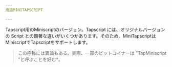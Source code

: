```yaml
---
用語MINITAPSCRIPT

---
```

Tapscript用のMiniscriptのバージョン。Tapscript には、オリジナルバージョンの Script との顕著な違いがいくつかあります。そのため、MiniTapscriptはMiniscriptでTapscriptをサポートします。

> この呼称には異論もある。実際、一部のビットコイナーは "TapMiniscript "と呼ぶことを好む*。